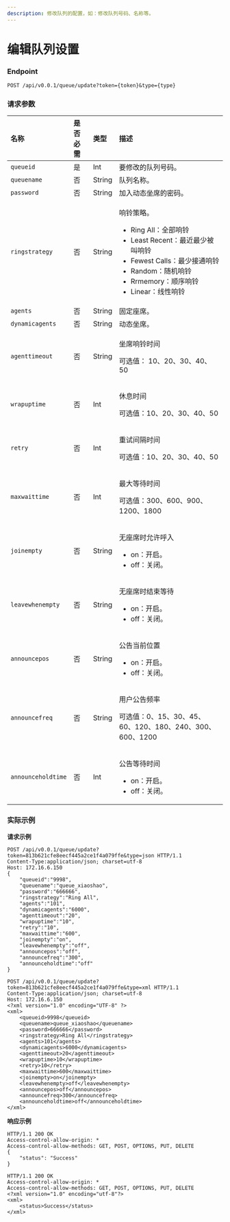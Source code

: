 ```yaml
---
description: 修改队列的配置，如：修改队列号码、名称等。
---
```


# 编辑队列设置



### Endpoint

```text
POST /api/v0.0.1/queue/update?token={token}&type={type}
```

### 请求参数

<table>
  <thead>
    <tr>
      <th style="text-align:left">&#x540D;&#x79F0;</th>
      <th style="text-align:left">&#x662F;&#x5426;&#x5FC5;&#x9700;</th>
      <th style="text-align:left">&#x7C7B;&#x578B;</th>
      <th style="text-align:left">&#x63CF;&#x8FF0;</th>
    </tr>
  </thead>
  <tbody>
    <tr>
      <td style="text-align:left"><code>queueid</code>
      </td>
      <td style="text-align:left">&#x662F;</td>
      <td style="text-align:left">Int</td>
      <td style="text-align:left">&#x8981;&#x4FEE;&#x6539;&#x7684;&#x961F;&#x5217;&#x53F7;&#x7801;&#x3002;</td>
    </tr>
    <tr>
      <td style="text-align:left"><code>queuename</code>
      </td>
      <td style="text-align:left">&#x5426;</td>
      <td style="text-align:left">String</td>
      <td style="text-align:left">&#x961F;&#x5217;&#x540D;&#x79F0;&#x3002;</td>
    </tr>
    <tr>
      <td style="text-align:left"><code>password</code>
      </td>
      <td style="text-align:left">&#x5426;</td>
      <td style="text-align:left">String</td>
      <td style="text-align:left">&#x52A0;&#x5165;&#x52A8;&#x6001;&#x5750;&#x5E2D;&#x7684;&#x5BC6;&#x7801;&#x3002;</td>
    </tr>
    <tr>
      <td style="text-align:left"><code>ringstrategy</code>
      </td>
      <td style="text-align:left">&#x5426;</td>
      <td style="text-align:left">String</td>
      <td style="text-align:left">
        <p>&#x54CD;&#x94C3;&#x7B56;&#x7565;&#x3002;</p>
        <ul>
          <li>Ring All&#xFF1A;&#x5168;&#x90E8;&#x54CD;&#x94C3;</li>
          <li>Least Recent&#xFF1A;&#x6700;&#x8FD1;&#x6700;&#x5C11;&#x88AB;&#x53EB;&#x54CD;&#x94C3;</li>
          <li>Fewest Calls&#xFF1A;&#x6700;&#x5C11;&#x63A5;&#x901A;&#x54CD;&#x94C3;</li>
          <li>Random&#xFF1A;&#x968F;&#x673A;&#x54CD;&#x94C3;</li>
          <li>Rrmemory&#xFF1A;&#x987A;&#x5E8F;&#x54CD;&#x94C3;</li>
          <li>Linear&#xFF1A;&#x7EBF;&#x6027;&#x54CD;&#x94C3;</li>
        </ul>
      </td>
    </tr>
    <tr>
      <td style="text-align:left"><code>agents</code>
      </td>
      <td style="text-align:left">&#x5426;</td>
      <td style="text-align:left">String</td>
      <td style="text-align:left">&#x56FA;&#x5B9A;&#x5EA7;&#x5E2D;&#x3002;</td>
    </tr>
    <tr>
      <td style="text-align:left"><code>dynamicagents</code>
      </td>
      <td style="text-align:left">&#x5426;</td>
      <td style="text-align:left">String</td>
      <td style="text-align:left">&#x52A8;&#x6001;&#x5750;&#x5E2D;&#x3002;</td>
    </tr>
    <tr>
      <td style="text-align:left"><code>agenttimeout</code>
      </td>
      <td style="text-align:left">&#x5426;</td>
      <td style="text-align:left">String</td>
      <td style="text-align:left">
        <p>&#x5750;&#x5E2D;&#x54CD;&#x94C3;&#x65F6;&#x95F4;</p>
        <p>&#x53EF;&#x9009;&#x503C;&#xFF1A; 10&#x3001;20&#x3001;30&#x3001;40&#x3001;50</p>
      </td>
    </tr>
    <tr>
      <td style="text-align:left"><code>wrapuptime</code>
      </td>
      <td style="text-align:left">&#x5426;</td>
      <td style="text-align:left">Int</td>
      <td style="text-align:left">
        <p>&#x4F11;&#x606F;&#x65F6;&#x95F4;</p>
        <p>&#x53EF;&#x9009;&#x503C;&#xFF1A;10&#x3001;20&#x3001;30&#x3001;40&#x3001;50</p>
      </td>
    </tr>
    <tr>
      <td style="text-align:left"><code>retry</code>
      </td>
      <td style="text-align:left">&#x5426;</td>
      <td style="text-align:left">Int</td>
      <td style="text-align:left">
        <p>&#x91CD;&#x8BD5;&#x95F4;&#x9694;&#x65F6;&#x95F4;</p>
        <p>&#x53EF;&#x9009;&#x503C;&#xFF1A;10&#x3001;20&#x3001;30&#x3001;40&#x3001;50</p>
      </td>
    </tr>
    <tr>
      <td style="text-align:left"><code>maxwaittime</code>
      </td>
      <td style="text-align:left">&#x5426;</td>
      <td style="text-align:left">Int</td>
      <td style="text-align:left">
        <p>&#x6700;&#x5927;&#x7B49;&#x5F85;&#x65F6;&#x95F4;</p>
        <p>&#x53EF;&#x9009;&#x503C;&#xFF1A;300&#x3001;600&#x3001;900&#x3001;1200&#x3001;1800</p>
      </td>
    </tr>
    <tr>
      <td style="text-align:left"><code>joinempty</code>
      </td>
      <td style="text-align:left">&#x5426;</td>
      <td style="text-align:left">String</td>
      <td style="text-align:left">
        <p>&#x65E0;&#x5EA7;&#x5E2D;&#x65F6;&#x5141;&#x8BB8;&#x547C;&#x5165;</p>
        <ul>
          <li>on&#xFF1A;&#x5F00;&#x542F;&#x3002;</li>
          <li>off&#xFF1A;&#x5173;&#x95ED;&#x3002;</li>
        </ul>
      </td>
    </tr>
    <tr>
      <td style="text-align:left"><code>leavewhenempty</code>
      </td>
      <td style="text-align:left">&#x5426;</td>
      <td style="text-align:left">String</td>
      <td style="text-align:left">
        <p>&#x65E0;&#x5EA7;&#x5E2D;&#x65F6;&#x7ED3;&#x675F;&#x7B49;&#x5F85;</p>
        <ul>
          <li>on&#xFF1A;&#x5F00;&#x542F;&#x3002;</li>
          <li>off&#xFF1A;&#x5173;&#x95ED;&#x3002;</li>
        </ul>
      </td>
    </tr>
    <tr>
      <td style="text-align:left"><code>announcepos</code>
      </td>
      <td style="text-align:left">&#x5426;</td>
      <td style="text-align:left">String</td>
      <td style="text-align:left">
        <p>&#x516C;&#x544A;&#x5F53;&#x524D;&#x4F4D;&#x7F6E;</p>
        <ul>
          <li>on&#xFF1A;&#x5F00;&#x542F;&#x3002;</li>
          <li>off&#xFF1A;&#x5173;&#x95ED;&#x3002;</li>
        </ul>
      </td>
    </tr>
    <tr>
      <td style="text-align:left"><code>announcefreq</code>
      </td>
      <td style="text-align:left">&#x5426;</td>
      <td style="text-align:left">String</td>
      <td style="text-align:left">
        <p>&#x7528;&#x6237;&#x516C;&#x544A;&#x9891;&#x7387;</p>
        <p>&#x53EF;&#x9009;&#x503C;&#xFF1A;0&#x3001;15&#x3001;30&#x3001;45&#x3001;60&#x3001;120&#x3001;180&#x3001;240&#x3001;300&#x3001;600&#x3001;1200</p>
      </td>
    </tr>
    <tr>
      <td style="text-align:left"><code>announceholdtime</code>
      </td>
      <td style="text-align:left">&#x5426;</td>
      <td style="text-align:left">Int</td>
      <td style="text-align:left">
        <p>&#x516C;&#x544A;&#x7B49;&#x5F85;&#x65F6;&#x95F4;</p>
        <ul>
          <li>on&#xFF1A;&#x5F00;&#x542F;&#x3002;</li>
          <li>off&#xFF1A;&#x5173;&#x95ED;&#x3002;</li>
        </ul>
      </td>
    </tr>
  </tbody>
</table>



### 实际示例

**请求示例**

```text
POST /api/v0.0.1/queue/update?token=813b621cfe8eecf445a2ce1f4a079ffe&type=json HTTP/1.1
Content-Type:application/json; charset=utf-8
Host: 172.16.6.150
{
	"queueid":"9998",
	"queuename":"queue_xiaoshao",
	"password":"666666",
	"ringstrategy":"Ring All",
	"agents":"101",
	"dynamicagents":"6000",
	"agenttimeout":"20",
	"wrapuptime":"10",
	"retry":"10",
	"maxwaittime":"600",
	"joinempty":"on",
	"leavewhenempty":"off",
	"announcepos":"off",
	"announcefreq":"300",
	"announceholdtime":"off"
}
```

```text
POST /api/v0.0.1/queue/update?token=813b621cfe8eecf445a2ce1f4a079ffe&type=xml HTTP/1.1
Content-Type:application/json; charset=utf-8
Host: 172.16.6.150
<?xml version="1.0" encoding="UTF-8" ?>
<xml>
	<queueid>9998</queueid>
	<queuename>queue_xiaoshao</queuename>
	<password>666666</password>
	<ringstrategy>Ring All</ringstrategy>
	<agents>101</agents>
	<dynamicagents>6000</dynamicagents>
	<agenttimeout>20</agenttimeout>
	<wrapuptime>10</wrapuptime>
	<retry>10</retry>
	<maxwaittime>600</maxwaittime>
	<joinempty>on</joinempty>
	<leavewhenempty>off</leavewhenempty>
	<announcepos>off</announcepos>
	<announcefreq>300</announcefreq>
	<announceholdtime>off</announceholdtime>
</xml>

```

**响应示例**

```text
HTTP/1.1 200 OK
Access-control-allow-origin: *
Access-control-allow-methods: GET, POST, OPTIONS, PUT, DELETE
{
    "status": "Success"
}
```

```text
HTTP/1.1 200 OK
Access-control-allow-origin: *
Access-control-allow-methods: GET, POST, OPTIONS, PUT, DELETE
<?xml version="1.0" encoding="utf-8"?>
<xml>
	<status>Success</status>
</xml>
```

